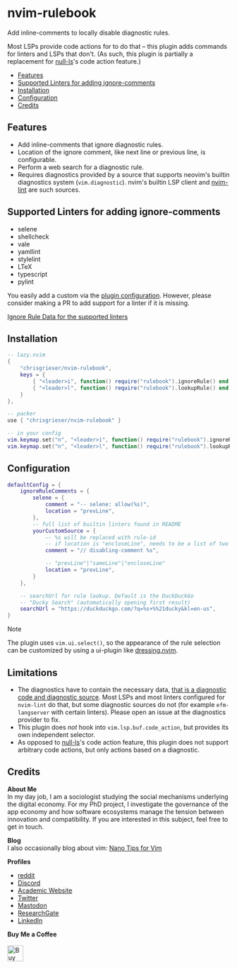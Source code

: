<!-- LTeX: enabled=false -->
# nvim-rulebook <!-- LTeX: enabled=true -->
<!-- TODO uncomment shields when available in dotfyle.com -->
<!-- <a href="https://dotfyle.com/plugins/chrisgrieser/nvim-rulebook"><img src="https://dotfyle.com/plugins/chrisgrieser/nvim-rulebook/shield" /></a> -->

Add inline-comments to locally disable diagnostic rules.

Most LSPs provide code actions for to do that – this plugin adds commands for linters and LSPs that don't. (As such, this plugin is partially a replacement for [null-ls](https://github.com/jose-elias-alvarez/null-ls.nvim/)'s code action feature.)

<!--toc:start-->
- [Features](#features)
- [Supported Linters for adding ignore-comments](#supported-linters-for-adding-ignore-comments)
- [Installation](#installation)
- [Configuration](#configuration)
- [Credits](#credits)
<!--toc:end-->

## Features
- Add inline-comments that ignore diagnostic rules.
- Location of the ignore comment, like next line or previous line, is configurable.
- Perform a web search for a diagnostic rule.
- Requires diagnostics provided by a source that supports neovim's builtin diagnostics system (`vim.diagnostic`). nvim's builtin LSP client and [nvim-lint](https://github.com/mfussenegger/nvim-lint) are such sources.

## Supported Linters for adding ignore-comments
<!-- TODO: AUTO-GENERATED this list -->
<!-- supported-linters start -->
- selene
- shellcheck
- vale
- yamllint
- stylelint
- LTeX
- typescript
- pylint
<!-- supported-linters end -->

You easily add a custom via the [plugin configuration](#configuration). However, please consider making a PR to add support for a linter if it is missing.

[Ignore Rule Data for the supported linters](./lua/rulebook/ignoreRuleData.lua)

## Installation

```lua
-- lazy.nvim
{
	"chrisgrieser/nvim-rulebook",
	keys = {
		{ "<leader>i", function() require("rulebook").ignoreRule() end },
		{ "<leader>l", function() require("rulebook").lookupRule() end },
	}
},
```

```lua
-- packer
use { "chrisgrieser/nvim-rulebook" }

-- in your config
vim.keymap.set("n", "<leader>i", function() require("rulebook").ignoreRule() end)
vim.keymap.set("n", "<leader>l", function() require("rulebook").lookupRule() end)
```

## Configuration

```lua
defaultConfig = {
	ignoreRuleComments = {
		selene = {
			comment = "-- selene: allow(%s)",
			location = "prevLine",
		},
		-- full list of builtin linters found in README
		yourCustomSource = {
			-- %s will be replaced with rule-id
			-- if location is "encloseLine", needs to be a list of two strings
			comment = "// disabling-comment %s",

			-- "prevLine"|"sameLine"|"encloseLine"
			location = "prevLine",
		}
	},

	-- searchUrl for rule lookup. Default is the DuckDuckGo 
	-- "Ducky Search" (automatically opening first result)
	searchUrl = "https://duckduckgo.com/?q=%s+%%21ducky&kl=en-us",
}
```

> [!NOTE]
> The plugin uses `vim.ui.select()`, so the appearance of the rule selection can be customized by using a ui-plugin like [dressing.nvim](https://github.com/stevearc/dressing.nvim).

## Limitations
- The diagnostics have to contain the necessary data, [that is a diagnostic code and diagnostic source](https://neovim.io/doc/user/diagnostic.html#diagnostic-structure). Most LSPs and most linters configured for `nvim-lint` do that, but some diagnostic sources do not (for example `efm-langserver` with certain linters). Please open an issue at the diagnostics provider to fix.
- This plugin does *not* hook into `vim.lsp.buf.code_action`, but provides its own independent selector.
- As opposed to [null-ls](https://github.com/jose-elias-alvarez/null-ls.nvim)'s code action feature, this plugin does not support arbitrary code actions, but only actions based on a diagnostic.

## Credits
<!-- vale Google.FirstPerson = NO -->
__About Me__  
In my day job, I am a sociologist studying the social mechanisms underlying the digital economy. For my PhD project, I investigate the governance of the app economy and how software ecosystems manage the tension between innovation and compatibility. If you are interested in this subject, feel free to get in touch.

__Blog__  
I also occasionally blog about vim: [Nano Tips for Vim](https://nanotipsforvim.prose.sh)

__Profiles__  
- [reddit](https://www.reddit.com/user/pseudometapseudo)
- [Discord](https://discordapp.com/users/462774483044794368/)
- [Academic Website](https://chris-grieser.de/)
- [Twitter](https://twitter.com/pseudo_meta)
- [Mastodon](https://pkm.social/@pseudometa)
- [ResearchGate](https://www.researchgate.net/profile/Christopher-Grieser)
- [LinkedIn](https://www.linkedin.com/in/christopher-grieser-ba693b17a/)

__Buy Me a Coffee__  
<br>
<a href='https://ko-fi.com/Y8Y86SQ91' target='_blank'><img height='36' style='border:0px;height:36px;' src='https://cdn.ko-fi.com/cdn/kofi1.png?v=3' border='0' alt='Buy Me a Coffee at ko-fi.com' /></a>
